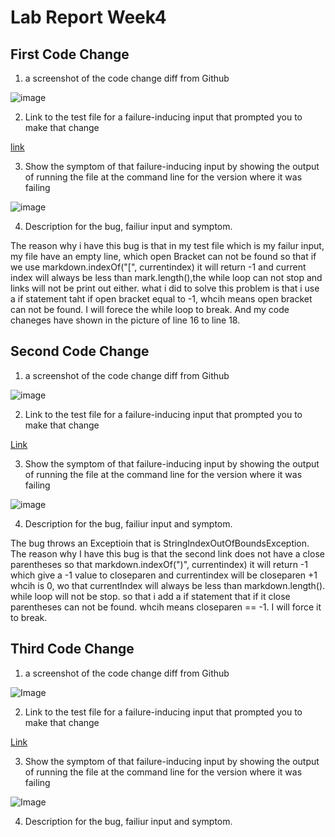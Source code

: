 # Lab Report Week4 #

## First Code Change
1. a screenshot of the code change diff from Github

![image](https://user-images.githubusercontent.com/97008935/165000464-0f15d2b5-562a-4f30-9e30-d4c0e06390cb.png)

2. Link to the test file for a failure-inducing input that prompted you to make that
change

[link](https://github.com/A17138501/markdown-parser/edit/main/test-file.md)

3. Show the symptom of that failure-inducing input by showing the output of
running the file at the command line for the version where it was failing


![image](https://user-images.githubusercontent.com/97008935/165002034-8f03252d-fba6-44f4-9e9e-9cb6b22924e1.png)

4. Description for the bug, failiur input and symptom.

The reason why i have this bug is that in my test file which is my failur input, my file have an empty line, which open Bracket can not be found so that if we use markdown.indexOf("[", currentindex) it will return -1 and current index will always be less than mark.length(),the while loop can not stop and links will not be print out either. what i did to solve this problem is that i use a if statement taht if open bracket equal to -1, whcih means open bracket can not be found. I will forece the while loop to break. And my code chaneges have shown in the picture of line 16 to line 18.


## Second Code Change

1. a screenshot of the code change diff from Github

![image](https://user-images.githubusercontent.com/97008935/165003293-0f3b8858-a558-4012-a65c-18cf98d2515a.png)

2. Link to the test file for a failure-inducing input that prompted you to make that
change

[Link](https://github.com/A17138501/markdown-parser/edit/main/test-file2.md)

3. Show the symptom of that failure-inducing input by showing the output of
running the file at the command line for the version where it was failing

![image](https://user-images.githubusercontent.com/97008935/165002980-79908127-3b05-40b8-8c06-7dc027a52b62.png)


4. Description for the bug, failiur input and symptom.

The bug throws an Exceptioin that is StringIndexOutOfBoundsException. The reason why I have this bug is that the second link does not have a close parentheses so that markdown.indexOf(")", currentindex) it will return -1
which give a -1 value to closeparen and currentindex will be closeparen +1 whcih is 0, wo that currentIndex will always be less than markdown.length(). while loop will not be stop. so that i add a if statement that if it close parentheses can not be found. whcih means closeparen == -1. I will force it to break.

## Third Code Change

1. a screenshot of the code change diff from Github

![Image](https://user-images.githubusercontent.com/97008935/165004074-778f126b-8ab5-45ef-a8a4-24e0b4ac5edf.png)

2. Link to the test file for a failure-inducing input that prompted you to make that
change

[Link]()

3. Show the symptom of that failure-inducing input by showing the output of
running the file at the command line for the version where it was failing

![Image](https://user-images.githubusercontent.com/97008935/165003818-fb822c27-3a9f-4a95-b26f-441a2482125a.png)

4. Description for the bug, failiur input and symptom.



